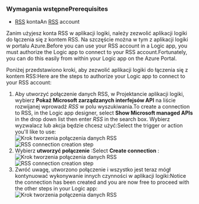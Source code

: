 ### <a name="prerequisites"></a><span data-ttu-id="7a353-101">Wymagania wstępne</span><span class="sxs-lookup"><span data-stu-id="7a353-101">Prerequisites</span></span>
* <span data-ttu-id="7a353-102">[RSS](https://wikipedia.org/wiki/RSS) konta</span><span class="sxs-lookup"><span data-stu-id="7a353-102">An [RSS](https://wikipedia.org/wiki/RSS) account</span></span>  

<span data-ttu-id="7a353-103">Zanim użyjesz konta RSS w aplikacji logiki, należy zezwolić aplikacji logiki do łączenia się z kontem RSS. Na szczęście można w tym z aplikacji logiki w portalu Azure.</span><span class="sxs-lookup"><span data-stu-id="7a353-103">Before you can use your RSS account in a Logic app, you must authorize the Logic app to connect to your RSS account.Fortunately, you can do this easily from within your Logic app on the Azure Portal.</span></span>  

<span data-ttu-id="7a353-104">Poniżej przedstawiono kroki, aby zezwolić aplikacji logiki do łączenia się z kontem RSS:</span><span class="sxs-lookup"><span data-stu-id="7a353-104">Here are the steps to authorize your Logic app to connect to your RSS account:</span></span>  

1. <span data-ttu-id="7a353-105">Aby utworzyć połączenie danych RSS, w Projektancie aplikacji logiki, wybierz **Pokaż Microsoft zarządzanych interfejsów API** na liście rozwijanej wprowadź *RSS* w polu wyszukiwania.</span><span class="sxs-lookup"><span data-stu-id="7a353-105">To create a connection to RSS, in the Logic app designer, select **Show Microsoft managed APIs** in the drop down list then enter *RSS* in the search box.</span></span> <span data-ttu-id="7a353-106">Wybierz wyzwalacz lub akcja będzie chcesz użyć:</span><span class="sxs-lookup"><span data-stu-id="7a353-106">Select the trigger or action you'll like to use:</span></span>  
   <span data-ttu-id="7a353-107">![Krok tworzenia połączenia danych RSS](./media/connectors-create-api-rss/rss-1.png)</span><span class="sxs-lookup"><span data-stu-id="7a353-107">![RSS connection creation step](./media/connectors-create-api-rss/rss-1.png)</span></span>  
2. <span data-ttu-id="7a353-108">Wybierz **utworzyć połączenie** :</span><span class="sxs-lookup"><span data-stu-id="7a353-108">Select **Create connection** :</span></span>  
   <span data-ttu-id="7a353-109">![Krok tworzenia połączenia danych RSS](./media/connectors-create-api-rss/rss-2.png)</span><span class="sxs-lookup"><span data-stu-id="7a353-109">![RSS connection creation step](./media/connectors-create-api-rss/rss-2.png)</span></span>  
3. <span data-ttu-id="7a353-110">Zwróć uwagę, utworzono połączenie i wszystko jest teraz mógł kontynuować wykonywanie innych czynności w aplikacji logiki:</span><span class="sxs-lookup"><span data-stu-id="7a353-110">Notice the connection has been created and you are now free to proceed with the other steps in your Logic app:</span></span>  
   ![Krok tworzenia połączenia danych RSS](./media/connectors-create-api-rss/rss-3.png)  

